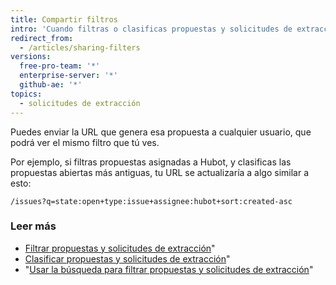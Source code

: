 ```yaml
---
title: Compartir filtros
intro: 'Cuando filtras o clasificas propuestas y solicitudes de extracción, la URL de tu navegador se actualiza automáticamente para coincidir con la nueva vista.'
redirect_from:
  - /articles/sharing-filters
versions:
  free-pro-team: '*'
  enterprise-server: '*'
  github-ae: '*'
topics:
  - solicitudes de extracción
---
```


Puedes enviar la URL que genera esa propuesta a cualquier usuario, que podrá ver el mismo filtro que tú ves.

Por ejemplo, si filtras propuestas asignadas a Hubot, y clasificas las propuestas abiertas más antiguas, tu URL se actualizaría a algo similar a esto:

```
/issues?q=state:open+type:issue+assignee:hubot+sort:created-asc
```

### Leer más

* [Filtrar propuestas y solicitudes de extracción](/articles/filtering-issues-and-pull-requests)"
* [Clasificar propuestas y solicitudes de extracción](/articles/sorting-issues-and-pull-requests)"
* "[Usar la búsqueda para filtrar propuestas y solicitudes de extracción](/articles/using-search-to-filter-issues-and-pull-requests)"
